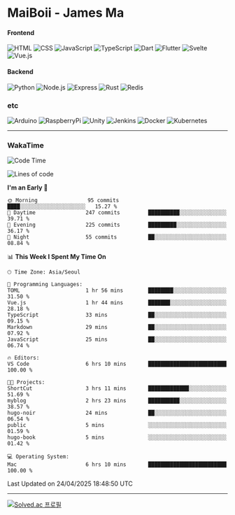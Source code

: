 # MaiBoii - James Ma

#### Frontend
![HTML](https://img.shields.io/badge/-HTML-E34F26?style=flat-square&logo=html5&logoColor=white)
![CSS](https://img.shields.io/badge/-CSS-1572B6?style=flat-square&logo=css3)
![JavaScript](https://img.shields.io/badge/-JavaScript-F7DF1E?style=flat-square&logo=javascript&logoColor=black)
![TypeScript](https://img.shields.io/badge/-TypeScript-02569B?style=flat-square&logo=typescript&logoColor=white)
![Dart](https://img.shields.io/badge/-Dart-0175C2?style=flat-square&logo=dart)
![Flutter](https://img.shields.io/badge/-Flutter-02569B?style=flat-square&logo=flutter)
![Svelte](https://img.shields.io/badge/-Svelte-E34F26?style=flat-square&logo=svelte&logoColor=white)
![Vue.js](https://img.shields.io/badge/-VueJS-4FC08D?style=flat-square&logo=vuedotjs&logoColor=white)


#### Backend
![Python](https://img.shields.io/badge/-Python-3776AB?style=flat-square&logo=python&logoColor=white)
![Node.js](https://img.shields.io/badge/-Node.js-339933?style=flat-square&logo=node.js&logoColor=white)
![Express](https://img.shields.io/badge/-Express-339933?style=flat-square&logo=express&logoColor=white)
![Rust](https://img.shields.io/badge/-Rust-000000?style=flat-square&logo=rust&logoColor=white)
![Redis](https://img.shields.io/badge/-Redis-FF4438?style=flat-square&logo=redis&logoColor=white)



### etc
![Arduino](https://img.shields.io/badge/-Arduino-00878F?style=flat-square&logo=arduino&logoColor=white)
![RaspberryPi](https://img.shields.io/badge/-RaspberryPi-c7053d?style=flat-square&logo=raspberrypi&logoColor=white)
![Unity](https://img.shields.io/badge/-Unity-232326?style=flat-square&logo=unity&logoColor=white)
![Jenkins](https://img.shields.io/badge/-Jenkins-D24939?style=flat-square&logo=jenkins&logoColor=white)
![Docker](https://img.shields.io/badge/-Docker-2496ED?style=flat-square&logo=docker&logoColor=white)
![Kubernetes](https://img.shields.io/badge/-Kubernetes-326CE5?style=flat-square&logo=kubernetes&logoColor=white)

---
### WakaTime
<!--START_SECTION:waka-->
![Code Time](http://img.shields.io/badge/Code%20Time-1%2C066%20hrs%2018%20mins-blue)

![Lines of code](https://img.shields.io/badge/From%20Hello%20World%20I%27ve%20Written-1.9%20million%20lines%20of%20code-blue)

**I'm an Early 🐤** 

```text
🌞 Morning                95 commits          ████░░░░░░░░░░░░░░░░░░░░░   15.27 % 
🌆 Daytime                247 commits         ██████████░░░░░░░░░░░░░░░   39.71 % 
🌃 Evening                225 commits         █████████░░░░░░░░░░░░░░░░   36.17 % 
🌙 Night                  55 commits          ██░░░░░░░░░░░░░░░░░░░░░░░   08.84 % 
```


📊 **This Week I Spent My Time On** 

```text
🕑︎ Time Zone: Asia/Seoul

💬 Programming Languages: 
TOML                     1 hr 56 mins        ████████░░░░░░░░░░░░░░░░░   31.50 % 
Vue.js                   1 hr 44 mins        ███████░░░░░░░░░░░░░░░░░░   28.18 % 
TypeScript               33 mins             ██░░░░░░░░░░░░░░░░░░░░░░░   09.15 % 
Markdown                 29 mins             ██░░░░░░░░░░░░░░░░░░░░░░░   07.92 % 
JavaScript               25 mins             ██░░░░░░░░░░░░░░░░░░░░░░░   06.74 % 

🔥 Editors: 
VS Code                  6 hrs 10 mins       █████████████████████████   100.00 % 

🐱‍💻 Projects: 
ShortCut                 3 hrs 11 mins       █████████████░░░░░░░░░░░░   51.69 % 
myblog                   2 hrs 23 mins       ██████████░░░░░░░░░░░░░░░   38.57 % 
hugo-noir                24 mins             ██░░░░░░░░░░░░░░░░░░░░░░░   06.54 % 
public                   5 mins              ░░░░░░░░░░░░░░░░░░░░░░░░░   01.59 % 
hugo-book                5 mins              ░░░░░░░░░░░░░░░░░░░░░░░░░   01.42 % 

💻 Operating System: 
Mac                      6 hrs 10 mins       █████████████████████████   100.00 % 
```


 Last Updated on 24/04/2025 18:48:50 UTC
<!--END_SECTION:waka-->
---
[![Solved.ac
프로필](http://mazassumnida.wtf/api/v2/generate_badge?boj=msu2020)](https://solved.ac/msu2020)
